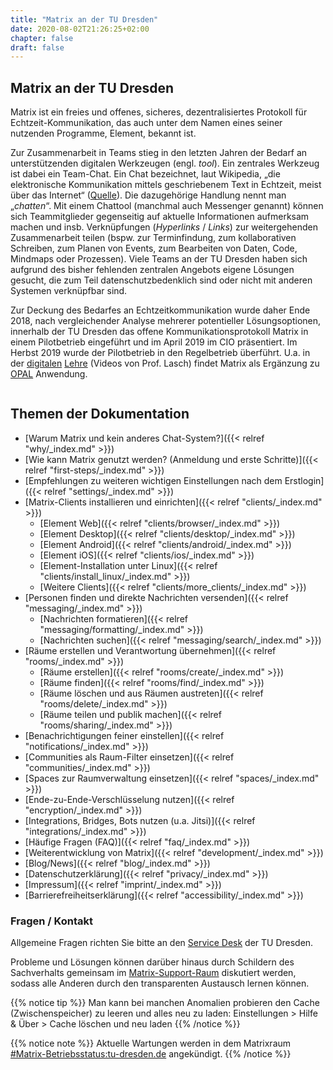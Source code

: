 ```yaml
---
title: "Matrix an der TU Dresden"
date: 2020-08-02T21:26:25+02:00
chapter: false
draft: false
---
```


## Matrix an der TU Dresden
Matrix ist ein freies und offenes, sicheres, dezentralisiertes Protokoll für Echtzeit-Kommunikation, das auch unter dem Namen eines seiner nutzenden Programme, Element, bekannt ist.

<object data="/images/matrix_interactive.svg" type="image/svg+xml" style="width: 1280px; max-width: 100%"></object>

Zur Zusammenarbeit in Teams stieg in den letzten Jahren der Bedarf an unterstützenden digitalen Werkzeugen (engl. *tool*). Ein zentrales Werkzeug ist dabei ein Team-Chat. Ein Chat bezeichnet, laut Wikipedia, „die elektronische Kommunikation mittels geschriebenem Text in Echtzeit, meist über das Internet“ ([Quelle](https://de.wikipedia.org/wiki/Chat)). Die dazugehörige Handlung nennt man „*chatten*“. Mit einem Chattool (manchmal auch Messenger genannt) können sich Teammitglieder gegenseitig auf aktuelle Informationen aufmerksam machen und insb. Verknüpfungen (*Hyperlinks* / *Links*) zur weitergehenden Zusammenarbeit teilen (bspw. zur Terminfindung, zum kollaborativen Schreiben, zum Planen von Events, zum Bearbeiten von Daten, Code, Mindmaps oder Prozessen). Viele Teams an der TU Dresden haben sich aufgrund des bisher fehlenden zentralen Angebots eigene Lösungen gesucht, die zum Teil datenschutzbedenklich sind oder nicht mit anderen Systemen verknüpfbar sind.

Zur Deckung des Bedarfes an Echtzeitkommunikation wurde daher Ende 2018, nach vergleichender Analyse mehrerer potentieller Lösungsoptionen, innerhalb der TU Dresden das offene Kommunikationsprotokoll Matrix in einem Pilotbetrieb eingeführt und im April 2019 im CIO präsentiert. Im Herbst 2019 wurde der Pilotbetrieb in den Regelbetrieb überführt. U.a. in der [digitalen](https://invidio.xamh.de/AtkA-sE-9uU) [Lehre](https://invidio.xamh.de/jEvKdFTKSxU) (Videos von Prof. Lasch) findet Matrix als Ergänzung zu [OPAL](https://bildungsportal.sachsen.de/opal) Anwendung.

<img id="image-id" style="width: 1280px; max-width: 100%; margin-left:0;">
<script>
var cssSelector = "#image-id";
var imageFolderPath = "/images/statements";
var imageCount = 19;
var displayTime = 30000; //in ms
document.querySelector(cssSelector).src = imageFolderPath+"/"+Math.floor(Math.random() * imageCount)+".jpg";
setInterval(() => {
    document.querySelector(cssSelector).src = imageFolderPath+"/"+Math.floor(Math.random() * imageCount)+".jpg";
}, displayTime);
</script>

## Themen der Dokumentation

* [Warum Matrix und kein anderes Chat-System?]({{< relref "why/_index.md" >}})
* [Wie kann Matrix genutzt werden? (Anmeldung und erste Schritte)]({{< relref "first-steps/_index.md" >}})
* [Empfehlungen zu weiteren wichtigen Einstellungen nach dem Erstlogin]({{< relref "settings/_index.md" >}})
* [Matrix-Clients installieren und einrichten]({{< relref "clients/_index.md" >}})
    * [Element Web]({{< relref "clients/browser/_index.md" >}})
    * [Element Desktop]({{< relref "clients/desktop/_index.md" >}})
    * [Element Android]({{< relref "clients/android/_index.md" >}})
    * [Element iOS]({{< relref "clients/ios/_index.md" >}})
    * [Element-Installation unter Linux]({{< relref "clients/install_linux/_index.md" >}})
    * [Weitere Clients]({{< relref "clients/more_clients/_index.md" >}})
* [Personen finden und direkte Nachrichten versenden]({{< relref "messaging/_index.md" >}})
    * [Nachrichten formatieren]({{< relref "messaging/formatting/_index.md" >}})
    * [Nachrichten suchen]({{< relref "messaging/search/_index.md" >}})
* [Räume erstellen und Verantwortung übernehmen]({{< relref "rooms/_index.md" >}})
    * [Räume erstellen]({{< relref "rooms/create/_index.md" >}})
    * [Räume finden]({{< relref "rooms/find/_index.md" >}})
    * [Räume löschen und aus Räumen austreten]({{< relref "rooms/delete/_index.md" >}})
    * [Räume teilen und publik machen]({{< relref "rooms/sharing/_index.md" >}})
* [Benachrichtigungen feiner einstellen]({{< relref "notifications/_index.md" >}})
* [Communities als Raum-Filter einsetzen]({{< relref "communities/_index.md" >}})
* [Spaces zur Raumverwaltung einsetzen]({{< relref "spaces/_index.md" >}})
* [Ende-zu-Ende-Verschlüsselung nutzen]({{< relref "encryption/_index.md" >}})
* [Integrations, Bridges, Bots nutzen (u.a. Jitsi)]({{< relref "integrations/_index.md" >}})
* [Häufige Fragen (FAQ)]({{< relref "faq/_index.md" >}})
* [Weiterentwicklung von Matrix]({{< relref "development/_index.md" >}})
* [Blog/News]({{< relref "blog/_index.md" >}})
* [Datenschutzerklärung]({{< relref "privacy/_index.md" >}})
* [Impressum]({{< relref "imprint/_index.md" >}})
* [Barrierefreiheitserklärung]({{< relref "accessibility/_index.md" >}})

### Fragen / Kontakt

Allgemeine Fragen richten Sie bitte an den [Service Desk](https://tu-dresden.de/zih/dienste/service-desk) der TU Dresden.

Probleme und Lösungen können darüber hinaus durch Schildern des Sachverhalts gemeinsam im [Matrix-Support-Raum](https://matrix.tu-dresden.de/#/room/#matrix-support:tu-dresden.de) diskutiert werden, sodass alle Anderen durch den transparenten Austausch lernen können.

{{% notice tip %}}
Man kann bei manchen Anomalien probieren den Cache (Zwischenspeicher) zu leeren und alles neu zu laden: Einstellungen > Hilfe & Über > Cache löschen und neu laden
{{% /notice %}}

{{% notice note %}}
Aktuelle Wartungen werden in dem Matrixraum [#Matrix-Betriebsstatus:tu-dresden.de](https://matrix.tu-dresden.de/#/room/#Matrix-Betriebsstatus:tu-dresden.de) angekündigt.
{{% /notice %}}
